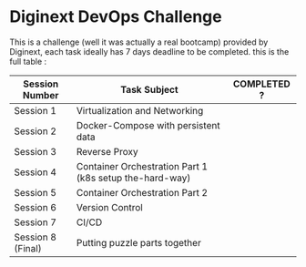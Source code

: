 # Diginext DevOps Challenge

This is a challenge (well it was actually a real bootcamp) provided by Diginext, each task ideally has 7 days deadline to be completed.
this is the full table :

| Session Number    | Task Subject                                             | COMPLETED ? |
|-------------------|----------------------------------------------------------|-------------|
| Session 1         | Virtualization and Networking                            |             |
| Session 2         | Docker-Compose with persistent data                      |             |
| Session 3         | Reverse Proxy                                            |             |
| Session 4         | Container Orchestration Part 1 (k8s setup the-hard-way)  |             |
| Session 5         | Container Orchestration Part 2                           |             |
| Session 6         | Version Control                                          |             |
| Session 7         | CI/CD                                                    |             |
| Session 8 (Final) | Putting puzzle parts together                            |             |
